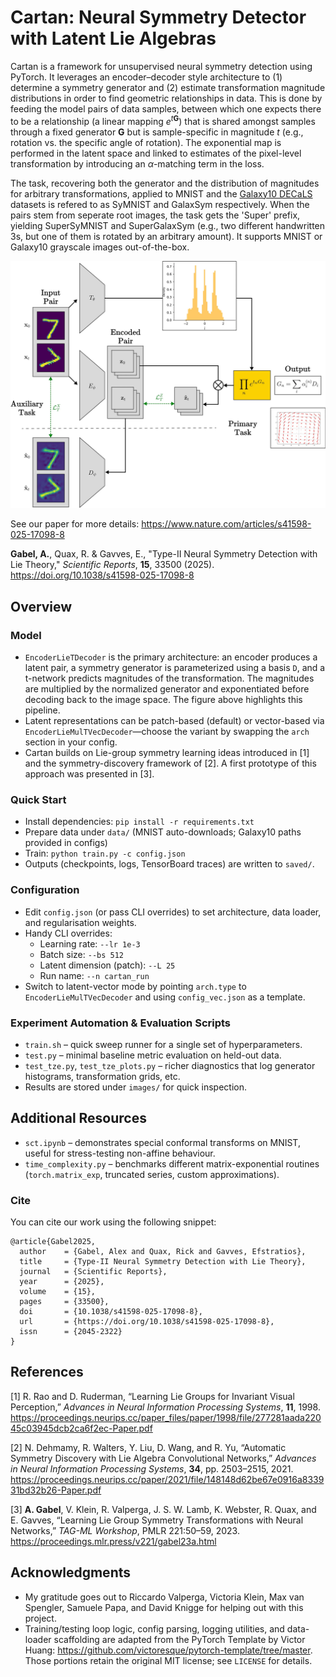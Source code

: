 # Cartan: Neural Symmetry Detector with Latent Lie Algebras

Cartan is a framework for unsupervised neural symmetry detection using PyTorch. It leverages an encoder–decoder style architecture to (1) determine a symmetry generator and (2) estimate transformation magnitude distributions in order to find geometric relationships in data. This is done by feeding the model pairs of data samples, between which one expects there to be a relationship (a linear mapping $e^{t\mathbf{G}}$) that is shared amongst samples through a fixed generator $\mathbf{G}$ but is sample-specific in magnitude $t$ (e.g., rotation vs. the specific angle of rotation). The exponential map is performed in the latent space and linked to estimates of the pixel-level transformation by introducing an $\alpha$-matching term in the loss. 

The task, recovering both the generator and the distribution of magnitudes for arbitrary transformations, applied to MNIST and the [Galaxy10 DECaLS](https://astronn.readthedocs.io/en/latest/galaxy10.html) datasets is refered to as SyMNIST and GalaxSym respectively. When the pairs stem from seperate root images, the task gets the 'Super' prefix, yielding SuperSyMNIST and SuperGalaxSym (e.g., two different handwritten 3s, but one of them is rotated by an arbitrary amount). It supports MNIST or Galaxy10 grayscale images out-of-the-box.

<p align="center">
  <picture>
    <source srcset="docs/cartan_arch.webp" type="image/webp">
    <img src="docs/cartan_arch.png" alt="Cartan model architecture" width="720">
  </picture>
</p>

See our paper for more details: https://www.nature.com/articles/s41598-025-17098-8

**Gabel, A.**, Quax, R. & Gavves, E., "Type-II Neural Symmetry Detection with Lie Theory," *Scientific Reports*, **15**, 33500 (2025). https://doi.org/10.1038/s41598-025-17098-8

## Overview
### Model
- `EncoderLieTDecoder` is the primary architecture: an encoder produces a latent pair, a symmetry generator is parameterized using a basis `D`, and a t-network predicts magnitudes of the transformation. The magnitudes are multiplied by the normalized generator and exponentiated before decoding back to the image space. The figure above highlights this pipeline.
- Latent representations can be patch-based (default) or vector-based via `EncoderLieMulTVecDecoder`—choose the variant by swapping the `arch` section in your config.
- Cartan builds on Lie-group symmetry learning ideas introduced in [1] and the symmetry-discovery framework of [2]. A first prototype of this approach was presented in [3].

### Quick Start
- Install dependencies: `pip install -r requirements.txt`
- Prepare data under `data/` (MNIST auto-downloads; Galaxy10 paths provided in configs)
- Train: `python train.py -c config.json`
- Outputs (checkpoints, logs, TensorBoard traces) are written to `saved/`.

### Configuration
- Edit `config.json` (or pass CLI overrides) to set architecture, data loader, and regularisation weights.
- Handy CLI overrides:
  - Learning rate: `--lr 1e-3`
  - Batch size: `--bs 512`
  - Latent dimension (patch): `--L 25`
  - Run name: `--n cartan_run`
- Switch to latent-vector mode by pointing `arch.type` to `EncoderLieMulTVecDecoder` and using `config_vec.json` as a template.

### Experiment Automation & Evaluation Scripts
- `train.sh` – quick sweep runner for a single set of hyperparameters.
- `test.py` – minimal baseline metric evaluation on held-out data.
- `test_tze.py`, `test_tze_plots.py` – richer diagnostics that log generator histograms, transformation grids, etc.
- Results are stored under `images/` for quick inspection.

## Additional Resources
- `sct.ipynb` – demonstrates special conformal transforms on MNIST, useful for stress-testing non-affine behaviour.
- `time_complexity.py` – benchmarks different matrix-exponential routines (`torch.matrix_exp`, truncated series, custom approximations).

### Cite
You can cite our work using the following snippet:
```
@article{Gabel2025,
  author    = {Gabel, Alex and Quax, Rick and Gavves, Efstratios},
  title     = {Type-II Neural Symmetry Detection with Lie Theory},
  journal   = {Scientific Reports},
  year      = {2025},
  volume    = {15},
  pages     = {33500},
  doi       = {10.1038/s41598-025-17098-8},
  url       = {https://doi.org/10.1038/s41598-025-17098-8},
  issn      = {2045-2322}
}
```

## References
[1] R. Rao and D. Ruderman, “Learning Lie Groups for Invariant Visual Perception,” *Advances in Neural Information Processing Systems*, **11**, 1998. https://proceedings.neurips.cc/paper_files/paper/1998/file/277281aada22045c03945dcb2ca6f2ec-Paper.pdf

[2] N. Dehmamy, R. Walters, Y. Liu, D. Wang, and R. Yu, “Automatic Symmetry Discovery with Lie Algebra Convolutional Networks,” *Advances in Neural Information Processing Systems*, **34**, pp. 2503–2515, 2021. https://proceedings.neurips.cc/paper/2021/file/148148d62be67e0916a833931bd32b26-Paper.pdf

[3] **A. Gabel**, V. Klein, R. Valperga, J. S. W. Lamb, K. Webster, R. Quax, and E. Gavves, “Learning Lie Group Symmetry Transformations with Neural Networks,” *TAG-ML Workshop*, PMLR 221:50–59, 2023. https://proceedings.mlr.press/v221/gabel23a.html

## Acknowledgments
- My gratitude goes out to Riccardo Valperga, Victoria Klein, Max van Spengler, Samuele Papa, and David Knigge for helping out with this project.
- Training/testing loop logic, config parsing, logging utilities, and data-loader scaffolding are adapted from the PyTorch Template by Victor Huang: https://github.com/victoresque/pytorch-template/tree/master. Those portions retain the original MIT license; see `LICENSE` for details.
